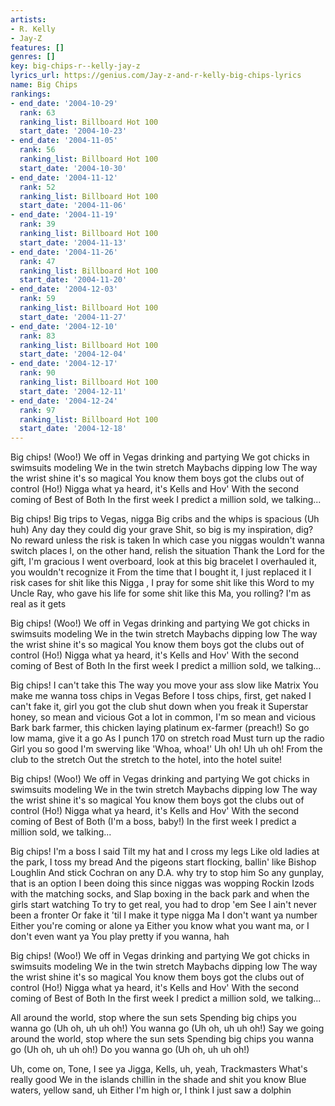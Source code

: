 ```yaml
---
artists:
- R. Kelly
- Jay-Z
features: []
genres: []
key: big-chips-r--kelly-jay-z
lyrics_url: https://genius.com/Jay-z-and-r-kelly-big-chips-lyrics
name: Big Chips
rankings:
- end_date: '2004-10-29'
  rank: 63
  ranking_list: Billboard Hot 100
  start_date: '2004-10-23'
- end_date: '2004-11-05'
  rank: 56
  ranking_list: Billboard Hot 100
  start_date: '2004-10-30'
- end_date: '2004-11-12'
  rank: 52
  ranking_list: Billboard Hot 100
  start_date: '2004-11-06'
- end_date: '2004-11-19'
  rank: 39
  ranking_list: Billboard Hot 100
  start_date: '2004-11-13'
- end_date: '2004-11-26'
  rank: 47
  ranking_list: Billboard Hot 100
  start_date: '2004-11-20'
- end_date: '2004-12-03'
  rank: 59
  ranking_list: Billboard Hot 100
  start_date: '2004-11-27'
- end_date: '2004-12-10'
  rank: 83
  ranking_list: Billboard Hot 100
  start_date: '2004-12-04'
- end_date: '2004-12-17'
  rank: 90
  ranking_list: Billboard Hot 100
  start_date: '2004-12-11'
- end_date: '2004-12-24'
  rank: 97
  ranking_list: Billboard Hot 100
  start_date: '2004-12-18'
---
```

Big chips! (Woo!)
We off in Vegas drinking and partying
We got chicks in swimsuits modeling
We in the twin stretch Maybachs dipping low
The way the wrist shine it's so magical
You know them boys got the clubs out of control (Ho!)
Nigga what ya heard, it's Kells and Hov'
With the second coming of Best of Both
In the first week I predict a million sold, we talking...


Big chips! Big trips to Vegas, nigga
Big cribs and the whips is spacious (Uh huh)
Any day they could dig your grave
Shit, so big is my inspiration, dig?
No reward unless the risk is taken
In which case you niggas wouldn't wanna switch places
I, on the other hand, relish the situation
Thank the Lord for the gift, I'm gracious
I went overboard, look at this big bracelet
I overhauled it, you wouldn't recognize it
From the time that I bought it, I just replaced it
I risk cases for shit like this
Nigga , I pray for some shit like this
Word to my Uncle Ray, who gave his life for some shit like this
Ma, you rolling? I'm as real as it gets


Big chips! (Woo!)
We off in Vegas drinking and partying
We got chicks in swimsuits modeling
We in the twin stretch Maybachs dipping low
The way the wrist shine it's so magical
You know them boys got the clubs out of control (Ho!)
Nigga what ya heard, it's Kells and Hov'
With the second coming of Best of Both
In the first week I predict a million sold, we talking...


Big chips! I can't take this
The way you move your ass slow like Matrix
You make me wanna toss chips in Vegas
Before I toss chips, first, get naked
I can't fake it, girl you got the club shut down when you freak it
Superstar honey, so mean and vicious
Got a lot in common, I'm so mean and vicious
Bark bark farmer, this chicken laying platinum ex-farmer (preach!)
So go low mama, give it a go
As I punch 170 on stretch road
Must turn up the radio
Girl you so good I'm swerving like 'Whoa, whoa!'
Uh oh! Uh uh oh! From the club to the stretch
Out the stretch to the hotel, into the hotel suite!


Big chips! (Woo!)
We off in Vegas drinking and partying
We got chicks in swimsuits modeling
We in the twin stretch Maybachs dipping low
The way the wrist shine it's so magical
You know them boys got the clubs out of control (Ho!)
Nigga what ya heard, it's Kells and Hov'
With the second coming of Best of Both (I'm a boss, baby!)
In the first week I predict a million sold, we talking...


Big chips! I'm a boss I said
Tilt my hat and I cross my legs
Like old ladies at the park, I toss my bread
And the pigeons start flocking, ballin' like Bishop Loughlin
And stick Cochran on any D.A. why try to stop him
So any gunplay, that is an option
I been doing this since niggas was wopping
Rockin Izods with the matching socks, and
Slap boxing in the back park and when the girls start watching
To try to get real, you had to drop 'em
See I ain't never been a fronter
Or fake it 'til I make it type nigga
Ma I don't want ya number
Either you're coming or aIone ya
Either you know what you want ma, or I don't even want ya
You play pretty if you wanna, hah


Big chips! (Woo!)
We off in Vegas drinking and partying
We got chicks in swimsuits modeling
We in the twin stretch Maybachs dipping low
The way the wrist shine it's so magical
You know them boys got the clubs out of control (Ho!)
Nigga what ya heard, it's Kells and Hov'
With the second coming of Best of Both
In the first week I predict a million sold, we talking...


All around the world, stop where the sun sets
Spending big chips you wanna go (Uh oh, uh uh oh!)
You wanna go (Uh oh, uh uh oh!)
Say we going around the world, stop where the sun sets
Spending big chips you wanna go (Uh oh, uh uh oh!)
Do you wanna go (Uh oh, uh uh oh!)


Uh, come on, Tone, I see ya
Jigga, Kells, uh, yeah, Trackmasters
What's really good
We in the islands chillin in the shade and shit you know
Blue waters, yellow sand, uh
Either I'm high or, I think I just saw a dolphin
